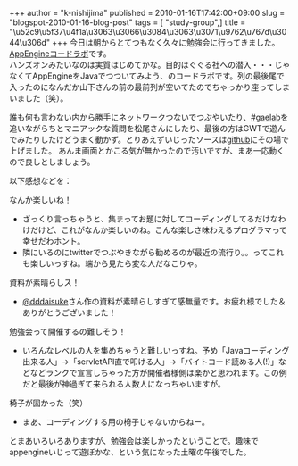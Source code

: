 +++
author = "k-nishijima"
published = 2010-01-16T17:42:00+09:00
slug = "blogspot-2010-01-16-blog-post"
tags = [ "study-group",]
title = "\u52c9\u5f37\u4f1a\u3063\u3066\u3084\u3063\u3071\u9762\u767d\u3044\u306d"
+++
今日は朝からとてつもなく久々に勉強会に行ってきました。[AppEngineコードラボ](http://groups.google.co.jp/group/google-app-engine-japan/browse_thread/thread/859d780e4167dc72#)です。  
ハンズオンみたいなのは実質はじめてかな。目的はぐぐる社への潜入・・・じゃなくてAppEngineをJavaでつついてみよう、のコードラボです。列の最後尾で入ったのになんだか山下さんの前の最前列が空いてたのでちゃっかり座ってしまいました（笑）。  
  
誰も何も言わない内から勝手にネットワークつないでつぶやいたり、[\#gaelab](http://twitter.com/#search?q=%23gaelab)を追いながらちとマニアックな質問を松尾さんにしたり、最後の方はGWTで遊んでみたりしたけどうまく動かず。とりあえずいじったソースは[github](http://github.com/k-nishijima/gaelab-20100116)にその場で上げました。
あんま画面とかこる気が無かったので汚いですが、まあ一応動くので良しとしましょう。  
  
以下感想などを：  

なんか楽しいね！

-   ざっくり言っちゃうと、集まってお題に対してコーディングしてるだけなわけだけど、これがなんか楽しいのね。こんな楽しさ味わえるプログラマって幸せだわホント。
-   隣にいるのにtwitterでつぶやきながら勧めるのが最近の流行り。。ってこれも楽しいっすね。端から見たら変な人だなこりゃ。  

資料が素晴らしス！

-   [@dddaisuke](http://twitter.com/dddaisuke)さん作の資料が素晴らしすぎて感無量です。お疲れ様でした＆ありがとうございました！

勉強会って開催するの難しそう！

-   いろんなレベルの人を集めちゃうと難しいっすね。予め「Javaコーディング出来る人」-&gt;「servletAPI直で叩ける人」-&gt;「バイトコード読める人(!)」などなどランクで宣言しちゃった方が開催者様側は楽かと思われます。この例だと最後が神過ぎて来られる人数人になっちゃいますが。

椅子が固かった（笑）

-   まあ、コーディングする用の椅子じゃないからねー。  

とまあいろいろありますが、勉強会は楽しかったということで。趣味でappengineいじって遊ぼかな、という気になった土曜の午後でした。
